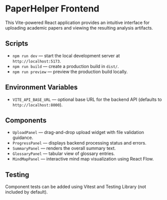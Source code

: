 # PaperHelper Frontend

This Vite-powered React application provides an intuitive interface for uploading academic papers and viewing the resulting analysis artifacts.

## Scripts

- `npm run dev` — start the local development server at `http://localhost:5173`.
- `npm run build` — create a production build in `dist/`.
- `npm run preview` — preview the production build locally.

## Environment Variables

- `VITE_API_BASE_URL` — optional base URL for the backend API (defaults to `http://localhost:8000`).

## Components

- `UploadPanel` — drag-and-drop upload widget with file validation guidance.
- `ProgressPanel` — displays backend processing status and errors.
- `SummaryPanel` — renders the overall summary text.
- `GlossaryPanel` — tabular view of glossary entries.
- `MindMapPanel` — interactive mind map visualization using React Flow.

## Testing

Component tests can be added using Vitest and Testing Library (not included by default).

